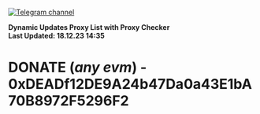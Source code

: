 [![Telegram channel](https://img.shields.io/endpoint?url=https://runkit.io/damiankrawczyk/telegram-badge/branches/master?url=https://t.me/n4z4v0d)](https://t.me/n4z4v0d) 

**Dynamic Updates Proxy List with Proxy Checker**  
**Last Updated: 18.12.23 14:35**

# DONATE (_any evm_) - 0xDEADf12DE9A24b47Da0a43E1bA70B8972F5296F2
